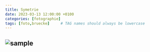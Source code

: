 ```yaml
---
title: Symetrie
date: 2023-03-13 12:00:00 +0100
categories: [fotographie]
tags: [foto,bruecke]     # TAG names should always be lowercase
---
```

![sample](https://www.cstrube.de/uploads/medium2x/03/aa/f89bacc4214846bc3cde5acf8862.jpeg)
---
